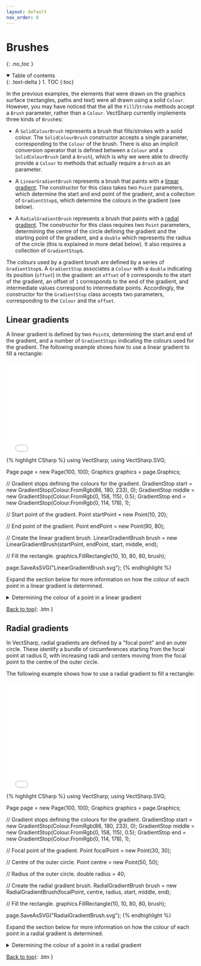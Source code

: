 ```yaml
---
layout: default
nav_order: 8
---
```


# Brushes
{: .no_toc }

<details open markdown="block">
  <summary>
    Table of contents
  </summary>
  {: .text-delta }
1. TOC
{:toc}
</details>

In the previous examples, the elements that were drawn on the graphics surface (rectangles, paths and text) were all drawn using a solid `Colour`. However, you may have noticed that the all the `Fill`/`Stroke` methods accept a `Brush` parameter, rather than a `Colour`. VectSharp currently implements three kinds of `Brush`es:

* A `SolidColourBrush` represents a brush that fills/strokes with a solid colour. The `SolidColourBrush` constructor accepts a single parameter, corresponding to the `Colour` of the brush. There is also an implicit conversion operator that is defined between a `Colour` and a `SolidColourBrush` (and a `Brush`), which is why we were able to directly provide a `Colour` to methods that actually require a `Brush` as an parameter.

* A `LinearGradientBrush` represents a brush that paints with a [linear gradient](https://en.wikipedia.org/wiki/Color_gradient#Axial_gradients). The constructor for this class takes two `Point` parameters, which determine the start and end point of the gradient, and a collection of `GradientStop`s, which determine the colours in the gradient (see below).

* A `RadialGradientBrush` represents a brush that paints with a [radial gradient](https://en.wikipedia.org/wiki/Color_gradient#Radial_gradients). The constructor for this class requires two `Point` parameters, determining the centre of the circle defining the gradient and the starting point of the gradient, and a `double` which represents the radius of the circle (this is explained in more detail below). It also requires a collection of `GradientStop`s.

The colours used by a gradient brush are defined by a series of `GradientStop`s. A `GradientStop` associates a `Colour` with a `double` indicating its position (`offset`) in the gradient: an `offset` of `0` corresponds to the start of the gradient, an offset of `1` corresponds to the end of the gradient, and intermediate values correspond to intermediate points. Accordingly, the constructor for the `GradientStop` class accepts two parameters, corresponding to the `Colour` and the `offset`.

## Linear gradients

A linear gradient is defined by two `Point`s, determining the start and end of the gradient, and a number of `GradientStops` indicating the colours used for the gradient. The following example shows how to use a linear gradient to fill a rectangle:

<div class="code-example">
    <iframe src="Blazor?linearGradientBrush" style="width: 100%; height: 18em; border: 0px solid black"></iframe>
</div>
{% highlight CSharp %}
using VectSharp;
using VectSharp.SVG;

Page page = new Page(100, 100);
Graphics graphics = page.Graphics;

// Gradient stops defining the colours for the gradient.
GradientStop start = new GradientStop(Colour.FromRgb(86, 180, 233), 0);
GradientStop middle = new GradientStop(Colour.FromRgb(0, 158, 115), 0.5);
GradientStop end = new GradientStop(Colour.FromRgb(0, 114, 178), 1);

// Start point of the gradient.
Point startPoint = new Point(10, 20);

// End point of the gradient.
Point endPoint = new Point(90, 80);

// Create the linear gradient brush.
LinearGradientBrush brush = new LinearGradientBrush(startPoint, endPoint, start, middle, end);

// Fill the rectangle.
graphics.FillRectangle(10, 10, 80, 80, brush);

page.SaveAsSVG("LinearGradientBrush.svg");
{% endhighlight %}

Expand the section below for more information on how the colour of each point in a linear gradient is determined.

<details markdown="block">
<summary>
    Determining the colour of a point in a linear gradient
  </summary>
  {: .text-delta }

In general, a gradient (linear or otherwise) defines a mapping $C$ from $\left [ 0, 1 \right ]$ to the space of RGBA colours. This is defined by the `GradientStop`s. Given a real value $0 \leq t \leq 1$, to determine the colour associated to this value:

1. Find the `GradientStop` with the largest `Offset` value $s$ such that $s \leq t$. Let the colour of this `GradientStop` be $\mathbf{S}$.

2. Find the `GradientStop` with the smallest `Offset` value $l$ such that $l \geq t$. Let the colour of this `GradientStop` be $\mathbf{L}$.

3. If $s = l$, $\mathbf{C}\left ( t \right ) := \mathbf{L}$. Otherwise, the colour is determined by the following equation:

$$\mathbf{C}\left ( t \right ) := \left (1 - \frac{t - s}{l - s} \right) \mathbf{S} + \frac{t - s}{l - s} \mathbf{L}$$

Now the task is, given an arbitrary point $\mathbf{P} \in \mathbb{R}^2$ on the plane, to find the corresponding value of $t$. To do this, we need to project the point on the line defined by the start and end point of the gradient.

Let $\mathbf{P_0}$ and $\mathbf{P_1}$ be, respectively, the start and end point. Then, $t$ can be found using the following equation:

$$t(\mathbf{P}) = \max \left (0, \min \left ( 1, \frac{\left (\mathbf{P} - \mathbf{P_0} \right ) \cdot \left (\mathbf{P_1} - \mathbf{P_0} \right )}{\left \| \mathbf{P_1} - \mathbf{P_0} \right \|^2} \right ) \right )$$

Here, $\cdot$ is the [dot product](https://en.wikipedia.org/wiki/Dot_product), and $\lVert \mathbf{V} \rVert$ is the [length](https://en.wikipedia.org/wiki/Norm_(mathematics)) of the vector $\mathbf{V}$.

Using these equations, given a point $\mathbf{P}$ you can compute $t$, and given $t$ you can determine the colour $\mathbf{C}$.
</details>

[Back to top](#){: .btn }

## Radial gradients

In VectSharp, radial gradients are defined by a "focal point" and an outer circle. These identify a bundle of circumferences starting from the focal point at radius 0, with increasing radii and centers moving from the focal point to the centre of the outer circle.

The following example shows how to use a radial gradient to fill a rectangle:

<div class="code-example">
    <iframe src="Blazor?radialGradientBrush" style="width: 100%; height: 21em; border: 0px solid black"></iframe>
</div>
{% highlight CSharp %}
using VectSharp;
using VectSharp.SVG;

Page page = new Page(100, 100);
Graphics graphics = page.Graphics;

// Gradient stops defining the colours for the gradient.
GradientStop start = new GradientStop(Colour.FromRgb(86, 180, 233), 0);
GradientStop middle = new GradientStop(Colour.FromRgb(0, 158, 115), 0.5);
GradientStop end = new GradientStop(Colour.FromRgb(0, 114, 178), 1);

// Focal point of the gradient.
Point focalPoint = new Point(30, 30);

// Centre of the outer circle.
Point centre = new Point(50, 50);

// Radius of the outer circle.
double radius = 40;

// Create the radial gradient brush.
RadialGradientBrush brush = new RadialGradientBrush(focalPoint, centre, radius, start, middle, end);

// Fill the rectangle.
graphics.FillRectangle(10, 10, 80, 80, brush);

page.SaveAsSVG("RadialGradientBrush.svg");
{% endhighlight %}

Expand the section below for more information on how the colour of each point in a radial gradient is determined.

<details markdown="block">
<summary>
    Determining the colour of a point in a radial gradient
  </summary>
  {: .text-delta }

As before, the task is, given an arbitrary point $\mathbf{P} \in \mathbb{R}^2$ on the plane, to find the corresponding value of $t$ to determine the colour of the gradient.

Let $\mathbf{F}$ be the focal point of the gradient, $\mathbf{O}$ be the centre, and $r$ be the radius.

For every $t \in \mathbb{R}$, consider the circumferences centred at $\mathbf{Q}\left ( t \right ) = (1 - t) \cdot \mathbf{F} + t \cdot \mathbf{O}$ with radius $s\left ( t \right) = t \cdot r$.

We seek to find the circumference(s) of this form, to which $\mathbf{P}$ belongs. If $\mathbf{F} \equiv \mathbf{O}$, the circumferences all have the same centre, and the radius of the circumference containing $\mathbf{P}$ is:

$$s = \left \| \mathbf{P} - \mathbf{F} \right \| = t \cdot r \Rightarrow t = \frac{s}{r} = \frac{\left \| \mathbf{P} - \mathbf{F} \right \|}{r}$$

Otherwise, we need to solve the system of equations:

$$ \left \{ \begin{array}{l} \left \| \mathbf{P} - \mathbf{Q} \right \| = t \cdot r \\ \mathbf{Q} = (1 - t) \cdot \mathbf{F} + t \cdot \mathbf{O} \end{array} \right .$$

Substituting $\mathbf{Q}$ in the first equation and rearranging, we get:

$$ \left \| \left (\mathbf{P} - \mathbf{F} \right ) - t \left (\mathbf{O} - \mathbf{F} \right ) \right \| = t \cdot r $$

Squaring both sides and expanding the norm:

$$ \left \| \mathbf{P} - \mathbf{F} \right \|^2 + t^2 \left \| \mathbf{O} - \mathbf{F} \right \|^2 - 2 t \cdot \left (\mathbf{P} - \mathbf{F} \right) \cdot \left ( \mathbf{O} - \mathbf{F} \right) = t^2 \cdot r^2 $$

Rearranging again:

$$ \left ( \left \| \mathbf{O} - \mathbf{F} \right \|^2 - r^2 \right) t^2 - 2 \left ( \mathbf{P} - \mathbf{F} \right ) \cdot \left ( \mathbf{O} - \mathbf{F} \right ) \cdot t + \left \| \mathbf{P} - \mathbf{F} \right \|^2 = 0$$

This is a simple second degree equation. If $\lVert \mathbf{O} - \mathbf{F} \rVert^2 - r^2 = 0$ (i.e., the focal point lies on the outer circumference), then if $\left ( \mathbf{P} - \mathbf{F} \right ) \cdot \left ( \mathbf{O} - \mathbf{F} \right ) = 0$, the equation has no solutions and the point is not affected by the gradient. If this term is not $0$, then:

$$ t = \frac{ \left \| \mathbf{P} - \mathbf{F} \right \| ^2}{2 \left ( \mathbf{P} - \mathbf{F} \right ) \cdot \left ( \mathbf{O} - \mathbf{F} \right )} $$

Otherwise, let:

$$ d = \left (\left ( \mathbf{P} - \mathbf{F} \right ) \cdot \left ( \mathbf{O} - \mathbf{F} \right ) \right )^2 - \left \| \mathbf{P} - \mathbf{F} \right \|^2 \left ( \left \| \mathbf{O} - \mathbf{F} \right \|^2 - r^2 \right )$$

If $d < 0$, then the equation has no real solutions and the point is not affected by the gradient. Otherwise, the solutions are:

$$ t_1 = \frac{ \left ( \mathbf{P} - \mathbf{F} \right ) \cdot \left ( \mathbf{O} - \mathbf{F} \right ) + \sqrt{d} }{\left \| \mathbf{O} - \mathbf{F} \right \|^2 - r^2}$$

$$ t_2 = \frac{ \left ( \mathbf{P} - \mathbf{F} \right ) \cdot \left ( \mathbf{O} - \mathbf{F} \right ) - \sqrt{d} }{\left \| \mathbf{O} - \mathbf{F} \right \|^2 - r^2}$$

Now, if both solutions lie in the interval $\left [ 0, 1 \right ]$, choose the smallest of the two; if instead only one lies in the interval $\left [ 0, 1 \right ]$, then choose that solution. Otherwise, if at least one solution is $> 1$, then $t = 1$. If both are $< 0$, then $t = 0$.

With this value of $t$, you can determine the colour to associate to the point based on the `GradientStops`, using the algorithm described above when talking about linear gradients. 
</details>

[Back to top](#){: .btn }
